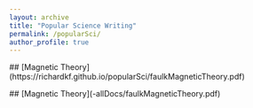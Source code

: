 ```yaml
---
layout: archive
title: "Popular Science Writing"
permalink: /popularSci/
author_profile: true
---
```

<p> </p>
<p> </p>
## [Magnetic Theory](https://richardkf.github.io/popularSci/faulkMagneticTheory.pdf)
<p> </p>
<p> </p>
## [Magnetic Theory](-allDocs/faulkMagneticTheory.pdf)